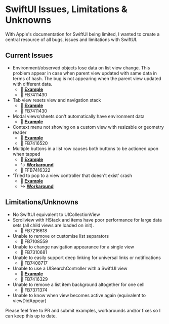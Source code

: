 # SwiftUI Issues, Limitations & Unknowns
With Apple's documentation for SwiftUI being limited, I wanted to create a central resource of all bugs, issues and limitations with SwiftUI.

## Current Issues
- Environment/observed objects lose data on list view change. This problem appear in case when parent view updated with same data in terms of hash. The bug is not appearing when the parent view updated with different data.
  - 🔨 **[Example](https://github.com/mecid/swiftui-bug)**
  - 📝 FB7411430
- Tab view resets view and navigation stack
  - 🔨 **[Example](https://github.com/pedrommcarrasco/swiftui-tabviewResetsViewsAndNavigationStack)**
  - 📝 FB7411430
- Modal views/sheets don't automatically have environment data
  - 🔨 **[Example](https://forums.developer.apple.com/thread/117651)**
- Context menu not showing on a custom view with resizable or geometry reader
  - 🔨 **[Example](https://gist.github.com/ryangittings/23936424d936ead2cb768a9b55c5228d)**
  - 📝 FB7416520
- Multiple buttons in a list row causes both buttons to be actioned upon when tapped
  - 🔨 **[Example](https://stackoverflow.com/questions/56561064/swiftui-multiple-buttons-in-a-list-row)**
  - ↪️ **[Workaround](https://stackoverflow.com/a/56561423/11651357)**
  - 📝 FFB7416322
- 'Tried to pop to a view controller that doesn't exist' crash 
  - 🔨 **[Example](https://stackoverflow.com/q/58404725/11651357)**
  - ↪️ **[Workaround](https://stackoverflow.com/a/58466670/11651357)**

## Limitations/Unknowns
- No SwiftUI equivalent to UICollectionView
- Scrollview with HStack and items have poor performance for large data sets (all child views are loaded on init).
  - 📝 FB7216618
- Unable to remove or customise list separators
  - 📝 FB7108559
- Unable to change navigation appearance for a single view
  - 📝 FB7310681
- Unable to easily support deep linking for universal links or notifications
  - 📝 FB7408717
- Unable to use a UISearchController with a SwiftUI view
  - 🔨 **[Example](https://stackoverflow.com/questions/58511758/swiftui-uisearchcontroller-searchresultscontroller-navigation-stack-issue)**
  - 📝 FB7416329
- Unable to remove a list item background altogether for one cell
  - 📝 FB7371374
- Unable to know when view becomes active again (equivalent to viewDidAppear)

Please feel free to PR and submit examples, workarounds and/or fixes so I can keep this up to date.
